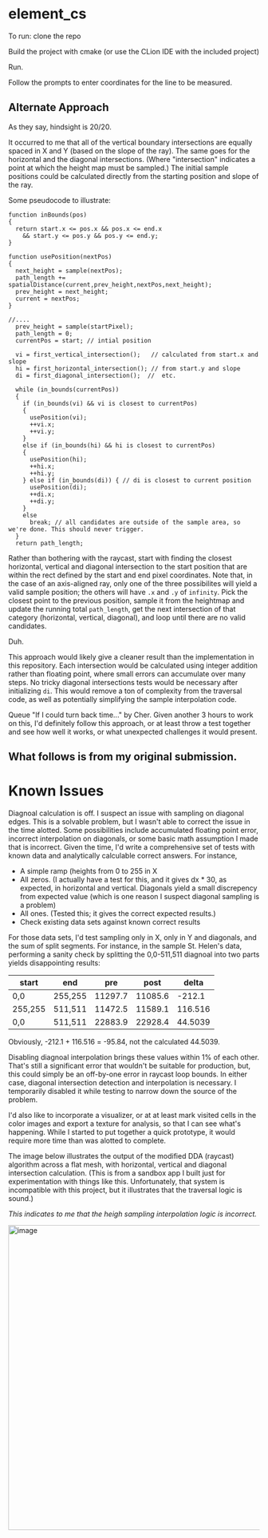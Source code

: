 # element_cs

To run: clone the repo

Build the project with cmake (or use the CLion IDE with the included project)

Run. 

Follow the prompts to enter coordinates for the line to be measured. 

## Alternate Approach

As they say, hindsight is 20/20. 

It occurred to me that all of the vertical boundary intersections are equally spaced in X and Y (based on the slope of the ray). The same goes for the horizontal and the diagonal intersections. (Where "intersection" indicates a point at which the height map must be sampled.) The initial sample positions could be calculated directly from the starting position and slope of the ray. 

Some pseudocode to illustrate:

```
function inBounds(pos)
{
  return start.x <= pos.x && pos.x <= end.x
    && start.y <= pos.y && pos.y <= end.y;
}

function usePosition(nextPos)
{
  next_height = sample(nextPos);
  path_length += spatialDistance(current,prev_height,nextPos,next_height);
  prev_height = next_height;
  current = nextPos;
}

//....
  prev_height = sample(startPixel);
  path_length = 0;
  currentPos = start; // intial position

  vi = first_vertical_intersection();   // calculated from start.x and slope
  hi = first_horizontal_intersection(); // from start.y and slope
  di = first_diagonal_intersection();  //  etc. 

  while (in_bounds(currentPos))
  {
    if (in_bounds(vi) && vi is closest to currentPos)
    {
      usePosition(vi);
      ++vi.x;
      ++vi.y;
    }
    else if (in_bounds(hi) && hi is closest to currentPos)
    {
      usePosition(hi);
      ++hi.x;
      ++hi.y;
    } else if (in_bounds(di)) { // di is closest to current position
      usePosition(di);
      ++di.x;
      ++di.y;
    }
    else
      break; // all candidates are outside of the sample area, so we're done. This should never trigger. 
  }
  return path_length;
```

Rather than bothering with the raycast, start with finding the closest horizontal, vertical and diagonal intersection to the start position that are within the rect defined by the start and end pixel coordinates. Note that, in the case of an axis-aligned ray, only one of the three possibilites will yield a valid sample position; the others will have `.x` and `.y` of `infinity`. Pick the closest point to the previous position, sample it from the heightmap and update the running total `path_length`, get the next intersection of that category (horizontal, vertical, diagonal), and loop until there are no valid candidates. 

Duh. 

This approach would likely give a cleaner result than the implementation in this repository. Each intersection would be calculated using integer addition rather than floating point, where small errors can accumulate over many steps. No tricky diagonal intersections tests would be necessary after initializing `di`. This would remove a ton of complexity from the traversal code, as well as potentially simplifying the sample interpolation code. 

Queue "If I could turn back time..." by Cher.  Given another 3 hours to work on this, I'd definitely follow this approach, or at least throw a test together and see how well it works, or what unexpected challenges it would present. 

## What follows is from my original submission. 

# Known Issues
Diagnoal calculation is off. I suspect an issue with sampling on diagonal edges. This is a solvable problem, but I wasn't able to correct the issue in the time alotted. 
Some possibilities include accumulated floating point error, incorrect interpolation on diagonals, or some basic math assumption I made that is incorrect.
Given the time, I'd write a comprehensive set of tests with known data and analytically calculable correct answers. For instance, 

* A simple ramp (heights from 0 to 255 in X
* All zeros. (I actually have a test for this, and it gives dx * 30, as expected, in horizontal and vertical. Diagonals yield a small discrepency from expected value (which is one reason I suspect diagonal sampling is a problem)
* All ones.  (Tested this; it gives the correct expected results.)
* Check existing data sets against known correct results

For those data sets, I'd test sampling only in X, only in Y and diagonals, and the sum of split segments. For instance, in the sample St. Helen's data, performing a sanity check by splitting the 0,0-511,511 diagnoal into two parts yields disappointing results:

| start | end | pre | post | delta |
| --- | --- | --- | --- | --- |
|0,0 | 255,255 | 11297.7 | 11085.6 | -212.1 |
|255,255 | 511,511 | 11472.5 | 11589.1 | 116.516 |
|0,0 | 511,511 | 22883.9 | 22928.4 | 44.5039 |

Obviously, -212.1 + 116.516 = -95.84, not the calculated 44.5039. 

Disabling diagnoal interpolation brings these values within 1% of each other. That's still a significant error that wouldn't be suitable for production, but, this could simply be an off-by-one error in raycast loop bounds. In either case, diagonal intersection detection and interpolation is necessary. I temporarily disabled it while testing to narrow down the source of the problem. 

I'd also like to incorporate a visualizer, or at at least mark visited cells in the color images and export a texture for analysis, so that I can see what's happening. While I started to put together a quick prototype, it would require more time than was alotted to complete. 

The image below illustrates the output of the modified DDA (raycast) algorithm across a flat mesh, with horizontal, vertical and diagonal intersection calculation. (This is from a sandbox app I built just for experimentation with things like this. Unfortunately, that system is incompatible with this project, but it illustrates that the traversal logic is sound.) 

*This indicates to me that the heigh sampling interpolation logic is incorrect.*

<img width="611" alt="image" src="https://github.com/user-attachments/assets/a25c955a-ae28-46e6-a61b-9ff3948e39b8" />







